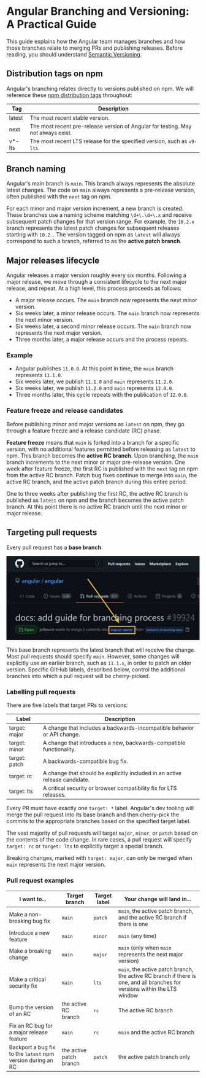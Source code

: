 # Angular Branching and Versioning: A Practical Guide

This guide explains how the Angular team manages branches and how those branches relate to
merging PRs and publishing releases. Before reading, you should understand
[Semantic Versioning](https://semver.org/#semantic-versioning-200).

## Distribution tags on npm

Angular's branching relates directly to versions published on npm. We will reference these [npm
distribution tags](https://docs.npmjs.com/cli/v6/commands/npm-dist-tag#purpose) throughout:

| Tag    | Description                                                                       |
|--------|-----------------------------------------------------------------------------------|
| latest | The most recent stable version.                                                   |
| next   | The most recent pre-release version of Angular for testing. May not always exist. |
| v*-lts | The most recent LTS release for the specified version, such as `v9-lts`.          |

## Branch naming

Angular's main branch is `main`. This branch always represents the absolute latest changes. The
code on `main` always represents a pre-release version, often published with the `next` tag on npm.

For each minor and major version increment, a new branch is created. These branches use a naming
scheme matching `\d+\.\d+\.x` and receive subsequent patch changes for that version range. For
example, the `10.2.x` branch represents the latest patch changes for subsequent releases starting
with `10.2.`. The version tagged on npm as `latest` will always correspond to such a branch,
referred to as the **active patch branch**.

## Major releases lifecycle

Angular releases a major version roughly every six months. Following a major release, we move
through a consistent lifecycle to the next major release, and repeat. At a high level, this
process proceeds as follows:

* A major release occurs. The `main` branch now represents the next minor version.
* Six weeks later, a minor release occurs. The `main` branch now represents the next minor
  version.
* Six weeks later, a second minor release occurs. The `main` branch now represents the next major
  version.
* Three months later, a major release occurs and the process repeats.

### Example
* Angular publishes `11.0.0`. At this point in time, the `main` branch represents `11.1.0`.
* Six weeks later, we publish `11.1.0` and `main` represents `11.2.0`.
* Six weeks later, we publish `11.2.0` and `main` represents `12.0.0`.
* Three months later, this cycle repeats with the publication of `12.0.0`.

### Feature freeze and release candidates

Before publishing minor and major versions as `latest` on npm, they go through a feature freeze and
a release candidate (RC) phase.

**Feature freeze** means that `main` is forked into a branch for a specific version, with no
additional features permitted before releasing as `latest` to npm. This branch becomes the **active
RC branch**. Upon branching, the `main` branch increments to the next minor or major pre-release
version. One week after feature freeze, the first RC is published with the `next` tag on npm from
the active RC branch. Patch bug fixes continue to merge into `main`, the active RC branch, and
the active patch branch during this entire period.

One to three weeks after publishing the first RC, the active RC branch is published as `latest` on
npm and the branch becomes the active patch branch. At this point there is no active RC branch until
the next minor or major release.

## Targeting pull requests

Every pull request has a **base branch**:

![Screenshot of a GitHub PR with the base branch highlighted](./images/pr-base-branch-screenshot.png)

This base branch represents the latest branch that will receive the change. Most pull requests
should specify `main`. However, some changes will explicitly use an earlier branch, such as
`11.1.x`, in order to patch an older version. Specific GitHub labels, described below, control the
additional branches into which a pull request will be cherry-picked.

### Labelling pull requests

There are five labels that target PRs to versions:

| Label         | Description                                                                 |
|---------------|-----------------------------------------------------------------------------|
| target: major | A change that includes a backwards-incompatible behavior or API change.     |
| target: minor | A change that introduces a new, backwards-compatible functionality.         |
| target: patch | A backwards-compatible bug fix.                                             |
| target: rc    | A change that should be explicitly included in an active release candidate. |
| target: lts   | A critical security or browser compatibility fix for LTS releases.          |

Every PR must have exactly one `target: *` label. Angular's dev tooling will merge the pull request
into its base branch and then cherry-pick the commits to the appropriate branches based on the
specified target label.

The vast majority of pull requests will target `major`, `minor`, or `patch` based on the contents of
the code change. In rare cases, a pull request will specify `target: rc` or `target: lts` to
explicitly target a special branch.

Breaking changes, marked with `target: major`, can only be merged when `main` represents the next
major version.

### Pull request examples

| I want to...                                                | Target branch           | Target label | Your change will land in...                                                                                                |
| ----------------------------------------------------------- | ----------------------- | ------------ | -------------------------------------------------------------------------------------------------------------------------- |
| Make a non-breaking bug fix                                 | `main`                  | `patch`      | `main`, the active patch branch, and the active RC branch if there is one                                                  |
| Introduce a new feature                                     | `main`                  | `minor`      | `main` (any time)                                                                                                          |
| Make a breaking change                                      | `main`                  | `major`      | `main` (only when `main` represents the next major version)                                                                |
| Make a critical security fix                                | `main`                  | `lts`        | `main`, the active patch branch, the active RC branch if there is one, and all branches for versions within the LTS window |
| Bump the version of an RC                                   | the active RC branch    | `rc`         | The active RC branch                                                                                                       |
| Fix an RC bug for a major release feature                   | `main`                  | `rc`         | `main` and the active RC branch                                                                                            |
| Backport a bug fix to the `latest` npm version during an RC | the active patch branch | `patch`      | the active patch branch only                                                                                               |
